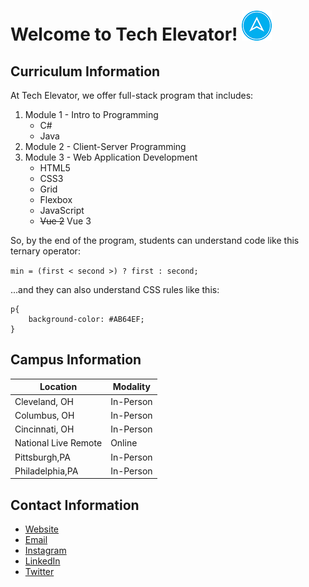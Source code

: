 # Welcome to Tech Elevator! ![TE Logo](TE-Logo.png)

## Curriculum Information
At Tech Elevator, we offer full-stack program that includes:
1. Module 1 - Intro to Programming
    * C# 
    * Java
1. Module 2 - Client-Server Programming
1. Module 3 - Web Application Development
    * HTML5
    * CSS3
    * Grid
    * Flexbox
    * JavaScript
    * ~~Vue 2~~ Vue 3

So, by the end of the program, students can understand code like this ternary operator:

`min = (first < second >) ? first : second;`

...and they can also understand CSS rules like this:
```
p{
    background-color: #AB64EF;
}
```
## Campus Information
|Location|Modality|
|-|-|
|Cleveland, OH|In-Person|
|Columbus, OH|In-Person|
|Cincinnati, OH|In-Person|
|National Live Remote|Online|
|Pittsburgh,PA|In-Person|
|Philadelphia,PA|In-Person|

## Contact Information
* [Website](https://www.techelevator.com)
* [Email](mailto:info@techelevator.com)
* [Instagram](https://www.instagram.com/techelevator)
* [LinkedIn](https://www.linkedin.com/school/tech-elevator/)
* [Twitter](https://twitter.com/Tech_Elevator)